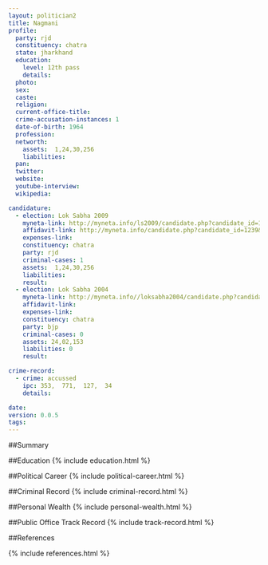 ```yaml
---
layout: politician2
title: Nagmani
profile: 
  party: rjd
  constituency: chatra
  state: jharkhand
  education: 
    level: 12th pass
    details: 
  photo: 
  sex: 
  caste: 
  religion: 
  current-office-title: 
  crime-accusation-instances: 1
  date-of-birth: 1964
  profession: 
  networth: 
    assets:  1,24,30,256
    liabilities: 
  pan: 
  twitter: 
  website: 
  youtube-interview: 
  wikipedia: 

candidature: 
  - election: Lok Sabha 2009
    myneta-link: http://myneta.info/ls2009/candidate.php?candidate_id=1239
    affidavit-link: http://myneta.info/candidate.php?candidate_id=1239&scan=original
    expenses-link: 
    constituency: chatra 
    party: rjd
    criminal-cases: 1
    assets:  1,24,30,256
    liabilities: 
    result:  
  - election: Lok Sabha 2004
    myneta-link: http://myneta.info//loksabha2004/candidate.php?candidate_id=1461
    affidavit-link: 
    expenses-link: 
    constituency: chatra 
    party: bjp
    criminal-cases: 0
    assets: 24,02,153
    liabilities: 0
    result:  

crime-record: 
  - crime: accussed
    ipc: 353,  771,  127,  34
    details:    

date: 
version: 0.0.5
tags: 
---
```

##Summary


##Education
{% include education.html %}


##Political Career
{% include political-career.html %}


##Criminal Record
{% include criminal-record.html %}


##Personal Wealth
{% include personal-wealth.html %}


##Public Office Track Record
{% include track-record.html %}


##References


{% include references.html %}